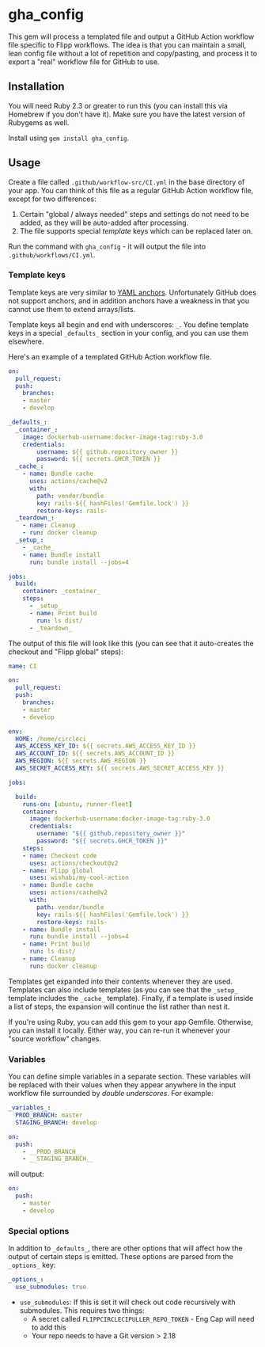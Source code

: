 # gha_config

This gem will process a templated file and output a GitHub Action workflow file specific to Flipp workflows. The idea is that you can maintain a small, lean config file without a lot of repetition and copy/pasting, and process it to export a "real" workflow file for GitHub to use.

## Installation

You will need Ruby 2.3 or greater to run this (you can install this via Homebrew if you don't have it). Make sure you have the latest version of Rubygems as well.

Install using `gem install gha_config`.

## Usage

Create a file called `.github/workflow-src/CI.yml` in the base directory of your app. You can think of this file as a regular GitHub Action workflow file, except for two differences:

1. Certain "global / always needed" steps and settings do not need to be added, as they will be auto-added after processing.
2. The file supports special *template* keys which can be replaced later on.

Run the command with `gha_config` - it will output the file into `.github/workflows/CI.yml`.

### Template keys

Template keys are very similar to [YAML anchors](http://blogs.perl.org/users/tinita/2019/05/reusing-data-with-yaml-anchors-aliases-and-merge-keys.html). Unfortunately GitHub does not support anchors, and in addition anchors have a weakness in that you cannot use them to extend arrays/lists.

Template keys all begin and end with underscores: `_`. You define template keys in a special `_defaults_` section in your config, and you can use them elsewhere.

Here's an example of a templated GitHub Action workflow file.

```yaml
on:
  pull_request:
  push:
    branches:
    - master
    - develop

_defaults_:
  _container_:
    image: dockerhub-username:docker-image-tag:ruby-3.0
    credentials:
        username: ${{ github.repository_owner }}
        password: ${{ secrets.GHCR_TOKEN }}
  _cache_:
    - name: Bundle cache
      uses: actions/cache@v2
      with:
        path: vendor/bundle
        key: rails-${{ hashFiles('Gemfile.lock') }}
        restore-keys: rails-
  _teardown_:
    - name: Cleanup
    - run: docker cleanup
  _setup_:
    - _cache_
    - name: Bundle install
      run: bundle install --jobs=4

jobs:
  build:
    container: _container_
    steps:
      - _setup_
      - name: Print build
        run: ls dist/
      - _teardown_
```

The output of this file will look like this (you can see that it auto-creates the checkout and "Flipp global" steps):

```yaml
name: CI

on:
  pull_request:
  push:
    branches:
    - master
    - develop

env:
  HOME: /home/circleci
  AWS_ACCESS_KEY_ID: ${{ secrets.AWS_ACCESS_KEY_ID }}
  AWS_ACCOUNT_ID: ${{ secrets.AWS_ACCOUNT_ID }}
  AWS_REGION: ${{ secrets.AWS_REGION }}
  AWS_SECRET_ACCESS_KEY: ${{ secrets.AWS_SECRET_ACCESS_KEY }}

jobs:

  build:
    runs-on: [ubuntu, runner-fleet]
    container:
      image: dockerhub-username:docker-image-tag:ruby-3.0
      credentials:
        username: "${{ github.repository_owner }}"
        password: "${{ secrets.GHCR_TOKEN }}"
    steps:
    - name: Checkout code
      uses: actions/checkout@v2
    - name: Flipp global
      uses: wishabi/my-cool-action
    - name: Bundle cache
      uses: actions/cache@v2
      with:
        path: vendor/bundle
        key: rails-${{ hashFiles('Gemfile.lock') }}
        restore-keys: rails-
    - name: Bundle install
      run: bundle install --jobs=4
    - name: Print build
      run: ls dist/
    - name: Cleanup
      run: docker cleanup
```

Templates get expanded into their contents whenever they are used. Templates can also include templates (as you can see that the `_setup_` template includes the `_cache_` template). Finally, if a template is used inside a list of steps, the expansion will continue the list rather than nest it.

If you're using Ruby, you can add this gem to your app Gemfile. Otherwise, you can install it locally. Either way, you can re-run it whenever your "source workflow" changes.

### Variables

You can define simple variables in a separate section. These variables will be replaced with their values when they appear anywhere in the input workflow file surrounded by *double underscores*. For example:

```yaml
_variables_:
  PROD_BRANCH: master
  STAGING_BRANCH: develop

on:
  push:
    - __PROD_BRANCH__
    - __STAGING_BRANCH__
```

will output:

```yaml
on:
  push:
    - master
    - develop
```

### Special options

In addition to `_defaults_`, there are other options that will affect how the output of certain steps is emitted. These options are parsed from the `_options_` key:

```yaml
_options_:
  use_submodules: true
```

* `use_submodules`: If this is set it will check out code recursively with submodules. This requires two things:
    * A secret called `FLIPPCIRCLECIPULLER_REPO_TOKEN` - Eng Cap will need to add this
    * Your repo needs to have a Git version > 2.18

